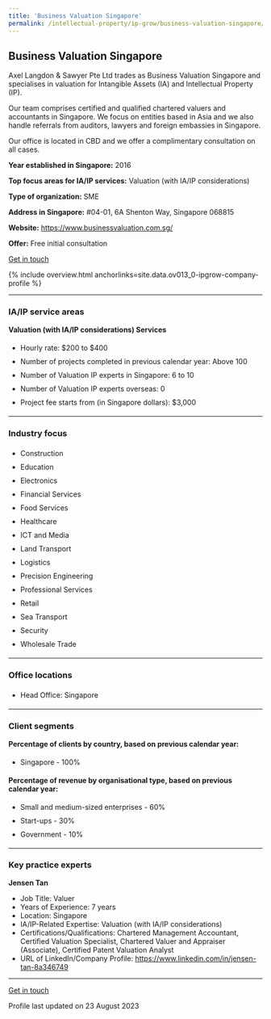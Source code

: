 ```yaml
---
title: 'Business Valuation Singapore'
permalink: /intellectual-property/ip-grow/business-valuation-singapore/
---
```


## Business Valuation Singapore

Axel Langdon & Sawyer Pte Ltd trades as Business Valuation Singapore and specialises in valuation for Intangible Assets (IA) and Intellectual Property (IP). 

Our team comprises certified and qualified chartered valuers and accountants in Singapore. We focus on entities based in Asia and we also handle referrals from auditors, lawyers and foreign embassies in Singapore. 

Our office is located in CBD and we offer a complimentary consultation on all cases.

<b>Year established in Singapore:</b> 2016

<b>Top focus areas for IA/IP services:</b> Valuation (with IA/IP considerations)

<b>Type of organization:</b> SME

<b>Address in Singapore:</b> #04-01, 6A Shenton Way, Singapore 068815

<b>Website:</b> <a href='https://www.businessvaluation.com.sg/'>https://www.businessvaluation.com.sg/</a>

<b>Offer:</b> Free initial consultation

<a class='btn' href='https://form.gov.sg/64d5eb027c3c4600111e1e8d' target='_blank' rel='noopener'>Get in touch</a>

{% include overview.html anchorlinks=site.data.ov013_0-ipgrow-company-profile %}

---
<a name='ip-related-service-areas'></a>
### IA/IP service areas

**Valuation (with IA/IP considerations) Services**

<ul>
<li style='line-height: 27px; margin: 0px 0px !important'>Hourly rate:  $200 to $400</li>
<li style='line-height: 27px; margin: 0px 0px !important'>Number of projects completed in previous calendar year: Above 100</li>
<li style='line-height: 27px; margin: 0px 0px !important'>Number of Valuation IP experts in Singapore: 6 to 10</li>
<li style='line-height: 27px; margin: 0px 0px !important'>Number of Valuation IP experts overseas: 0</li>
<li style='line-height: 27px; margin: 0px 0px !important'>Project fee starts from (in Singapore dollars):  $3,000</li>
</ul>

---
<a name='industry-focus'></a>
### Industry focus

<ul><li style='line-height: 27px; margin: 0px 0px !important'> Construction</li><li style='line-height: 27px; margin: 0px 0px !important'>Education</li><li style='line-height: 27px; margin: 0px 0px !important'>Electronics</li><li style='line-height: 27px; margin: 0px 0px !important'>Financial Services</li><li style='line-height: 27px; margin: 0px 0px !important'>Food Services</li><li style='line-height: 27px; margin: 0px 0px !important'>Healthcare</li><li style='line-height: 27px; margin: 0px 0px !important'>ICT and Media</li><li style='line-height: 27px; margin: 0px 0px !important'>Land Transport</li><li style='line-height: 27px; margin: 0px 0px !important'>Logistics</li><li style='line-height: 27px; margin: 0px 0px !important'>Precision Engineering</li><li style='line-height: 27px; margin: 0px 0px !important'>Professional Services</li><li style='line-height: 27px; margin: 0px 0px !important'>Retail</li><li style='line-height: 27px; margin: 0px 0px !important'>Sea Transport</li><li style='line-height: 27px; margin: 0px 0px !important'>Security</li><li style='line-height: 27px; margin: 0px 0px !important'>Wholesale Trade</li></ul>

---
<a name='office-locations'></a>
### Office locations

<ul><li style='line-height: 27px; margin: 0px 0px !important'> Head Office: Singapore</li></ul>

---
<a name='client-segments'></a>
### Client segments

**Percentage of clients by country, based on previous calendar year:**

<ul><li style='line-height: 27px; margin: 0px 0px !important'> Singapore - 100%</li></ul>

**Percentage of revenue by organisational type, based on previous calendar year:**

<ul><li style='line-height: 27px; margin: 0px 0px !important'> Small and medium-sized enterprises - 60%</li><li style='line-height: 27px; margin: 0px 0px !important'>Start-ups - 30%</li><li style='line-height: 27px; margin: 0px 0px !important'>Government - 10%</li></ul>

---
<a name='key-practice-experts'></a>
### Key practice experts

**Jensen Tan**

- Job Title: Valuer
- Years of Experience: 7 years
- Location: Singapore
- IA/IP-Related Expertise: Valuation (with IA/IP considerations)
- Certifications/Qualifications: Chartered Management Accountant, Certified Valuation Specialist, Chartered Valuer and Appraiser (Associate), Certified Patent Valuation Analyst
- URL of LinkedIn/Company Profile: <a href="https://www.linkedin.com/in/jensen-tan-8a346749" target="_blank" rel="noopener">https://www.linkedin.com/in/jensen-tan-8a346749</a>

---
<p>
<a class='btn' href='https://form.gov.sg/64d5eb027c3c4600111e1e8d' target='_blank' rel='noopener'>Get in touch</a>
</p>
Profile last updated on 23 August 2023
